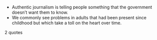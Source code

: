  - Authentic journalism is telling people something that the government doesn’t want them to know.
 - We commonly see problems in adults that had been present since childhood but which take a toll on the heart over time.

2 quotes